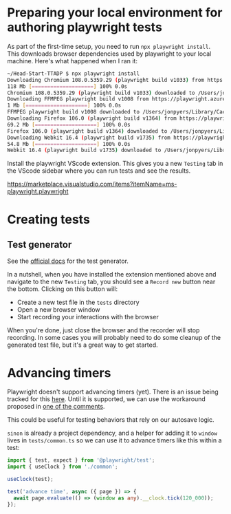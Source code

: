 # Preparing your local environment for authoring playwright tests

As part of the first-time setup, you need to run `npx playwright install`. This downloads browser dependencies used by playwright to your local machine. Here's what happened when I ran it:

```bash
~/Head-Start-TTADP $ npx playwright install
Downloading Chromium 108.0.5359.29 (playwright build v1033) from https://playwright.azureedge.net/builds/chromium/1033/chromium-mac-arm64.zip
118 Mb [====================] 100% 0.0s
Chromium 108.0.5359.29 (playwright build v1033) downloaded to /Users/jonpyers/Library/Caches/ms-playwright/chromium-1033
Downloading FFMPEG playwright build v1008 from https://playwright.azureedge.net/builds/ffmpeg/1008/ffmpeg-mac-arm64.zip
1 Mb [====================] 100% 0.0s
FFMPEG playwright build v1008 downloaded to /Users/jonpyers/Library/Caches/ms-playwright/ffmpeg-1008
Downloading Firefox 106.0 (playwright build v1364) from https://playwright.azureedge.net/builds/firefox/1364/firefox-mac-11-arm64.zip
69.2 Mb [====================] 100% 0.0s
Firefox 106.0 (playwright build v1364) downloaded to /Users/jonpyers/Library/Caches/ms-playwright/firefox-1364
Downloading Webkit 16.4 (playwright build v1735) from https://playwright.azureedge.net/builds/webkit/1735/webkit-mac-12-arm64.zip
54.8 Mb [====================] 100% 0.0s
Webkit 16.4 (playwright build v1735) downloaded to /Users/jonpyers/Library/Caches/ms-playwright/webkit-1735
```

Install the playwright VScode extension. This gives you a new `Testing` tab in the VScode sidebar where you can run tests and see the results.

https://marketplace.visualstudio.com/items?itemName=ms-playwright.playwright

# Creating tests

## Test generator

See the [official docs](https://playwright.dev/docs/codegen) for the test generator.

In a nutshell, when you have installed the extension mentioned above and navigate to the new `Testing` tab, you should see a `Record new` button near the bottom. Clicking on this button will:

- Create a new test file in the `tests` directory
- Open a new browser window
- Start recording your interactions with the browser

When you're done, just close the browser and the recorder will stop recording. In some cases you will probably need to do some cleanup of the generated test file, but it's a great way to get started.

# Advancing timers

Playwright doesn't support advancing timers (yet). There is an issue being tracked for this [here](https://github.com/microsoft/playwright/issues/6347). Until it is supported, we can use the workaround proposed in [one of the comments](https://github.com/microsoft/playwright/issues/6347#issuecomment-965887758).

This could be useful for testing behaviors that rely on our autosave logic.

`sinon` is already a project dependency, and a helper for adding it to `window` lives in `tests/common.ts` so we can use it to advance timers like this within a test:

```ts
import { test, expect } from '@playwright/test';
import { useClock } from './common';

useClock(test);

test('advance time', async ({ page }) => {
  await page.evaluate(() => (window as any).__clock.tick(120_000));
});
```